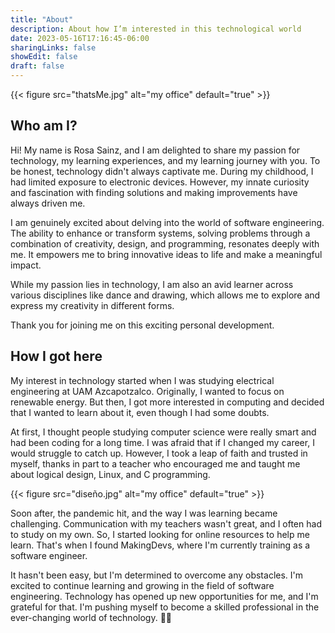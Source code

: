 ```yaml
---
title: "About"
description: About how I’m interested in this technological world
date: 2023-05-16T17:16:45-06:00
sharingLinks: false
showEdit: false
draft: false
---
```


{{< figure src="thatsMe.jpg" alt="my office" default="true" >}}

## Who am I?
Hi! My name is Rosa Sainz, and I am delighted to share my passion for technology, my learning experiences, and my learning journey with you. To be honest, technology didn't always captivate me. During my childhood, I had limited exposure to electronic devices. However, my innate curiosity and fascination with finding solutions and making improvements have always driven me.

I am genuinely excited about delving into the world of software engineering. The ability to enhance or transform systems, solving problems through a combination of creativity, design, and programming, resonates deeply with me. It empowers me to bring innovative ideas to life and make a meaningful impact.

While my passion lies in technology, I am also an avid learner across various disciplines like dance and drawing, which allows me to explore and express my creativity in different forms.

Thank you for joining me on this exciting  personal development. 

## How I got here
My interest in technology started when I was studying electrical engineering at UAM Azcapotzalco. Originally, I wanted to focus on renewable energy. But then, I got more interested in computing and decided that I wanted to learn about it, even though I had some doubts.

At first, I thought people studying computer science were really smart and had been coding for a long time. I was afraid that if I changed my career, I would struggle to catch up. However, I took a leap of faith and trusted in myself, thanks in part to a teacher who encouraged me and taught me about logical design, Linux, and C programming.

{{< figure src="diseño.jpg" alt="my office" default="true" >}}

Soon after, the pandemic hit, and the way I was learning became challenging. Communication with my teachers wasn't great, and I often had to study on my own. So, I started looking for online resources to help me learn. That's when I found MakingDevs, where I'm currently training as a software engineer.

It hasn't been easy, but I'm determined to overcome any obstacles. I'm excited to continue learning and growing in the field of software engineering. Technology has opened up new opportunities for me, and I'm grateful for that. I'm pushing myself to become a skilled professional in the ever-changing world of technology. 🫰🏼




